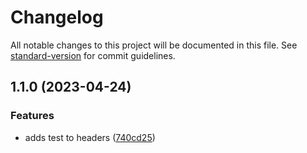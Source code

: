 # Changelog

All notable changes to this project will be documented in this file. See [standard-version](https://github.com/conventional-changelog/standard-version) for commit guidelines.

## 1.1.0 (2023-04-24)


### Features

* adds test to headers ([740cd25](https://github.com/TuncayBilgi/artblog/commit/740cd25b290ea5e6f056d25c13602c4ecaee7085))
